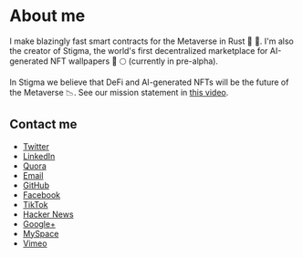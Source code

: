 # About me

I make blazingly fast smart contracts for the Metaverse in Rust 🦀 🚀. I'm also the creator of Stigma, the world's first decentralized marketplace for AI-generated NFT wallpapers 🚀 🌕 (currently in pre-alpha).

In Stigma we believe that DeFi and AI-generated NFTs will be the future of the Metaverse 📉. See our mission statement in [this video](https://youtu.be/cvh0nX08nRw).


## Contact me

- [Twitter](https://twitter.com)
- [LinkedIn](https://www.linkedin.com/in/jeff-bezos-33b229233)
- [Quora](https://www.quora.com/Whats-the-easiest-way-to-make-money-online)
- [Email](mailto:GM.vikram.rahul.abishek.pranav.rajesh@gmail.hotmail.com)
- [GitHub](https://github.com/mTvare6/hello-world.rs)
- [Facebook](https://www.facebook.com)
- [TikTok](https://www.tiktok.com)
- [Hacker News](https://news.ycombinator.com)
- [Google+](https://plus.google.com)
- [MySpace](https://myspace.com)
- [Vimeo](https://vimeo.com)
